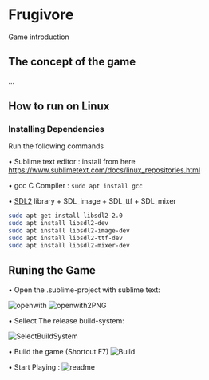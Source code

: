 # Frugivore
Game introduction

## The concept of the game
...

## How to run on Linux
### Installing Dependencies

Run the following commands

• Sublime text editor : install from here https://www.sublimetext.com/docs/linux_repositories.html

• gcc C Compiler : ``` sudo apt install gcc ```

• [SDL2][SDL] library + SDL_image + SDL_ttf + SDL_mixer

```sh
sudo apt-get install libsdl2-2.0
sudo apt install libsdl2-dev
sudo apt install libsdl2-image-dev
sudo apt install libsdl2-ttf-dev
sudo apt install libsdl2-mixer-dev
```
## Runing the Game

• Open the .sublime-project with sublime text:


![openwith](https://user-images.githubusercontent.com/73041562/130706063-5b83533b-0e35-4d37-9757-85c19fe724a4.PNG)
![openwith2PNG](https://user-images.githubusercontent.com/73041562/130706070-daaa6ba0-7e90-448b-9467-ae5a5ea69673.PNG)

• Sellect The release build-system:

![SelectBuildSystem](https://user-images.githubusercontent.com/73041562/130706134-858db13a-42f5-43cd-a56b-f6c6320e0f0b.PNG)

• Build the game (Shortcut F7)
![Build](https://user-images.githubusercontent.com/73041562/130706175-60cdcf1f-a1b0-4eb0-b0b1-356a3696e54a.PNG)

• Start Playing :
![readme](https://user-images.githubusercontent.com/73041562/130707129-9038ae96-936b-4bec-b55e-3bfb9cf8ada2.gif)






[SDL]: https://www.libsdl.org
